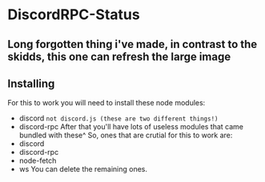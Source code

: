 # DiscordRPC-Status
Long forgotten thing i've made, in contrast to the skidds, this one can refresh the large image
------------------
## Installing
For this to work you will need to install these node modules:
- discord `not discord.js (these are two different things!)`
- discord-rpc
After that you'll have lots of useless modules that came bundled with these^
So, ones that are crutial for this to work are:
- discord
- discord-rpc
- node-fetch
- ws
You can delete the remaining ones.

